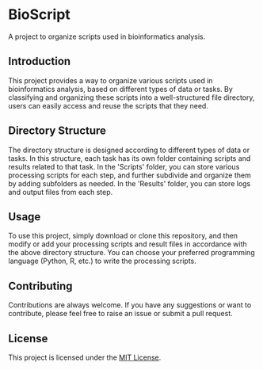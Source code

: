 # BioScript
A project to organize scripts used in bioinformatics analysis.

## Introduction
This project provides a way to organize various scripts used in bioinformatics analysis, based on different types of data or tasks. By classifying and organizing these scripts into a well-structured file directory, users can easily access and reuse the scripts that they need. 

## Directory Structure
The directory structure is designed according to different types of data or tasks.
In this structure, each task has its own folder containing scripts and results related to that task. In the 'Scripts' folder, you can store various processing scripts for each step, and further subdivide and organize them by adding subfolders as needed. In the 'Results' folder, you can store logs and output files from each step. 

##  Usage
To use this project, simply download or clone this repository, and then modify or add your processing scripts and result files in accordance with the above directory structure. You can choose your preferred programming language (Python, R, etc.) to write the processing scripts. 

## Contributing
Contributions are always welcome. If you have any suggestions or want to contribute, please feel free to raise an issue or submit a pull request.

## License
This project is licensed under the [MIT License](https://github.com/shengtudai2/BioScripts/blob/main/LICENSE).